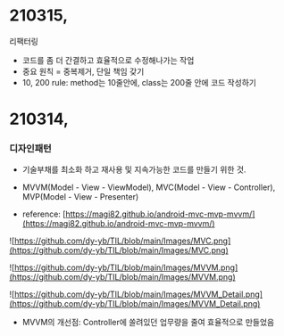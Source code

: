 # 210315,

리팩터링

- 코드를 좀 더 간결하고 효율적으로 수정해나가는 작업
- 중요 원칙 = 중복제거, 단일 책임 갖기
- 10, 200 rule: method는 10줄안에, class는 200줄 안에 코드 작성하기

# 210314,

### 디자인패턴

- 기술부채를 최소화 하고 재사용 및 지속가능한 코드를 만들기 위한 것.

- MVVM(Model - View - ViewModel), MVC(Model - View - Controller), MVP(Model - View - Presenter)

- reference: [https://magi82.github.io/android-mvc-mvp-mvvm/](https://magi82.github.io/android-mvc-mvp-mvvm/)

![https://github.com/dy-yb/TIL/blob/main/Images/MVC.png](https://github.com/dy-yb/TIL/blob/main/Images/MVC.png)

![https://github.com/dy-yb/TIL/blob/main/Images/MVVM.png](https://github.com/dy-yb/TIL/blob/main/Images/MVVM.png)

![https://github.com/dy-yb/TIL/blob/main/Images/MVVM_Detail.png](https://github.com/dy-yb/TIL/blob/main/Images/MVVM_Detail.png)

- MVVM의 개선점: Controller에 쏠려있던 업무량을 줄여 효율적으로 만들었음

